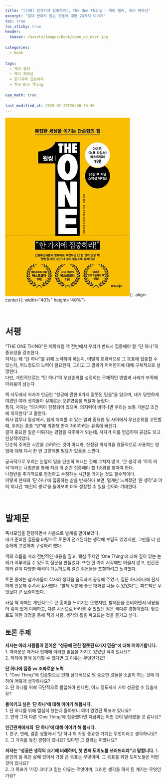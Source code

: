 ```yaml
---
title: "[서평] 한가지에 집중하라!, The One Thing - 게리 켈러, 제이 파파산"
excerpt: "절대 변하지 않는 것들에 대한 23가지 이야기"
toc: true
toc_sticky: true
header:
  teaser: /assets/images/book/same_as_ever.jpg

categories:
  - book

tags:
  - 게리 켈러
  - 제이 파파산
  - 한가지에 집중하라
  - The One Thing

use_math: true

last_modified_at: 2025-02-20T20:00-20:30
---
```



![jpg](/assets/images/book/one_thing.jpg){: .align-center}{: width="40%" height="40%"}  

<br/>  

# 서평  

“THE ONE THING”은 제목처럼 책 전반에서 우리가 반드시 집중해야 할 “단 하나”의 중요성을 강조한다.  
저자는 왜 “단 하나”를 위해 노력해야 하는지, 어떻게 효과적으로 그 목표에 집중할 수 있는지, 어느정도의 노력이 필요한지, 그리고 그 결과가 어떠한지에 대해 구체적으로 설명한다.  
다만, 개인적으로는 “단 하나”의 우선순위를 설정하는 구체적인 방법과 사례가 부족해 아쉬움이 남는다.  
  
책 서두에서 저자가 언급한 “성공에 관한 6가지 잘못된 믿음”을 읽으며, 내가 당연하게 여겼던 여러 생각들이 실제로는 오류였음을 깨달아 놀랐다.  
특히, 저자는 “의지력이 한정되어 있으며, 의지력이 바닥나면 우리는 보통 기본값 조건에 의지한다”고 말한다.  
회사 업무나 일상에서, 쉽게 처리할 수 있는 일과 중요한 일 사이에서 우선순위를 고민할 때, 우리는 종종 “양”에 의존해 먼저 처리하려는 유혹에 빠진다.  
결국 중요한 일은 미뤄지는 경험을 자주하게 되는데, 저자가 이를 언급하여 공감도 되고 인상적이었다.  
단순히 주어진 시간을 고려하는 것이 아니라, 한정된 의지력을 효율적으로 사용하는 방법에 대해 다시 한 번 고민해볼 필요가 있음을 느낀다.  
  
궁극적으로 우리는 눈앞의 일을 단순히 해내는 것에 그치지 않고, ‘큰 생각’과 ‘목적 의식’이라는 나침반을 통해 지금 이 순간 집중해야 할 1순위를 찾아야 한다.  
나침반을 주기적으로 점검하고 수정하는 시간을 가지는 것도 필수적이다.  
이렇게 현재의 ‘단 하나’에 집중하는 삶을 반복하다 보면, 멀게만 느껴졌던 ‘큰 생각’과 이미 지나간 ‘예전의 생각’을 돌아보며 더욱 성장할 수 있을 것이라 기대한다.  
  

<br/>  

# 발제문  

독서모임을 진행하면서 처음으로 발제를 맡아보았다.  
내가 준비한 질문을 바탕으로 토론이 전개된다는 생각에 부담도 있었지만, 그만큼 더 신중하게 고민하며 구성하려 했다.  
  
책의 흐름을 따라 전반적인 내용을 짚고, 핵심 주제인 ‘One Thing’에 대해 깊이 있는 논의가 이루어질 수 있도록 질문을 만들었다. 또한 한 가지 시각에만 머물지 않고, 인간관계와 같이 다양한 해석이 가능하도록 열린 질문들을 포함하려고 노력했다.  
  
토론 중에는 참가자들이 각자의 생각을 솔직하게 공유해 주었고, 질문 하나하나에 진지하게 반응해 주셔서 감사했다. “발제 덕분에 좋은 대화를 나눌 수 있었다”는 피드백은 무엇보다 큰 보람이었다.  
  
사실 책 자체는 개인적으로 큰 흥미를 느끼지는 못했지만, 발제문을 준비하면서 내용을 더 깊이 있게 이해하고, 다른 시선으로 바라볼 수 있었던 점은 색다른 경험이었다.
앞으로도 이런 과정을 통해 책과 사람, 생각의 틈을 파고드는 것을 즐기고 싶다.  

## 토론 주제  

**저자는 여러 사람들이 믿어온 “성공에 관한 잘못된 6가지 믿음”에 대해 이야기합니다.**  
    1. 여러분은 과거나 현재에 이러한 믿음을 가지고 있었던 적이 있나요?  
    2. 저자에 말에 동의할 수 없다면 그 이유는 무엇인가요?   
  
**단 하나에 집중 vs 조화로운 노력**  
    1. “One Thing”에 집중함으로 인해 상대적으로 덜 중요한 것들을 소홀히 하는 것에 대하여 어떻게 생각하나요?  
    2. 단 하나를 위해 극단적으로 몰입해야 한다면, 어느 정도까지 가야 성공할 수 있을까요?  
  
**돌이키고 싶은 ‘단 하나’에 대해 이야기 해봅시다.**  
    1. 단 하나를 위해 열심히 했는데 돌아보니 의미 없었던 목표가 있나요?  
    2. 만약 그때 다른 ‘One Thing’에 집중했다면 지금과는 어떤 것이 달라졌을 것 같나요?  
  
**인간관계에서의 ‘단 하나’에 대해 이야기 해 봅시다.**  
    1. 친구, 연애, 결혼 생활에서 ‘단 하나’의 가장 중요한 가치는 무엇이라고 생각하나요?  
    2. 그 가치를 놓친 경험이 있나요? 있다면 그 결과는 어땠나요?  
  
**저자는 “성공은 생각의 크기에 비례하며, 첫 번째 도미노를 쓰러뜨리라”고 말합니다.**
    1. 본인의 일 혹은 삶에 있어서 가장 큰 목표는 무엇이며, 그 목표를 위한 도미노들은 어떤 것이 있나요?  
    2. 그 목표가 ‘가장 크다’고 믿는 이유는 무엇이며, 그러한 생각을 하게 된 계기는 무엇인가요?  



